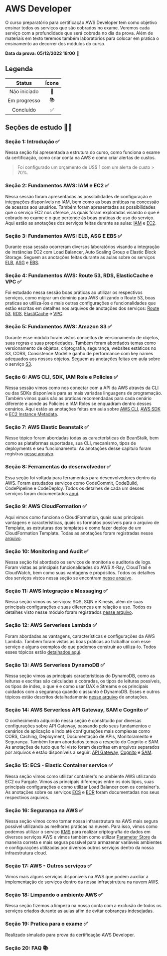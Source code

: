 # AWS Developer

O curso preparatório para certificação AWS Developer tem como objetivo ensinar todos os serviços que são cobrados no exame. Veremos cada serviço com a profundidade que será cobrada no dia da prova. Além de materiais em texto teremos também laboratórios para colocar em pratica o ensinamento ao decorrer dos módulos do curso.

**Data da prova: 05/12/2022 18:00** 📝

## Legenda

|    Status    | Ícone |
| :----------: | :---: |
| Não iniciado |  📌   |
| Em progresso |  📚   |
|  Concluído   |  ✅   |

## Seções de estudo ✍🏼

### Seção 1: Introdução ✅

Nessa seção foi apresentada a estrutura do curso, como funciona o exame da certificação, como criar conta na AWS e como criar alertas de custos.

> Foi configurado um orçamento de US$ 1 com um alerta de custo > 70%.

### Seção 2: Fundamentos AWS: IAM e EC2 ✅

Nessa sessão foram apresentadas as possibilidades de configuração e integrações disponíveis no IAM, bem como as boas práticas na concessão de acessos aos usuários. Também foram apresentadas as possibilidades que o serviço EC2 nos oferece, as quais foram exploradas visando o que é cobrado no exame e o que pertence às boas praticas de uso do serviço.
Aqui estão as anotações dos serviços feitas durante as aulas: [IAM](./notes/IAM.md) e [EC2](./notes/EC2.md).

### Seção 3: Fundamentos AWS: ELB, ASG E EBS ✅

Durante essa sessão ocorreram diversos laboratórios visando a integração de instâncias EC2 com Load Balancer, Auto Scaling Group e Elastic Block Storage.
Seguem as anotações feitas durante as aulas sobre os serviços
[ELB](./notes/EC2.md), [ASG](./notes/EC2.md) e [EBS](./notes/EC2.md).

### Seção 4: Fundamentos AWS: Route 53, RDS, ElasticCache e VPC ✅

Foi estudado nessa sessão boas práticas ao utilizar os respectivos serviços, como migrar um domínio para AWS utilizando o Route 53, boas praticas ao utiliza-los e mais outras configurações e funcionalidades que estão escritas em detalhes nos arquivos de anotações dos serviços: [Route 53](./notes/Route%2053.md), [RDS](./notes//RDS.md), [ElastiCache](./notes/ElastiCache.md) e [VPC](./notes/VPC.md).

### Seção 5: Fundamentos AWS: Amazon S3 ✅

Durante esse módulo foram vistos conceitos de versionamento de objetos, suas regras e suas propriedades. Também foram abordados temas como versionamento de objetos, criptografia, segurança, websites estáticos no S3, CORS, Consistence Model e ganho de performance com key names adequados aos nossos objetos. Seguem as anotações feitas em aula sobre o serviço [S3](./notes/S3.md).

### Seção 6: AWS CLI, SDK, IAM Role e Policies ✅

Nessa sessão vimos como nos conectar com a API da AWS através da CLI ou das SDKs disponíveis para as mais variadas linguagens de programação. Também vimos quais são as praticas recomendadas para cada cenário diferente e aonde as Policies e IAM Roles se enquadram dentro desses cenários. Aqui estão as anotações feitas em aula sobre [AWS CLI](./notes/AWS%20CLI.md), [AWS SDK](./notes/AWS%20SDK.md) e [EC2 Instance Metadata](./notes/EC2.md).

### Seção 7: AWS Elastic Beanstalk ✅

Nesse tópico foram abordadas todas as características do BeanStalk, bem como as plataformas suportadas, sua CLI, mecanismo, tipos de deployments e seu funcionamento.
As anotações desse capitulo foram registras [nesse arquivo](./notes/ElasticBeanStalk.md).

### Seção 8: Ferramentas do desenvolvedor ✅

Essa seção foi voltada para ferramentas para desenvolvedores dentro da AWS. Foram estudados serviços como CodeCommit, CodeBuild, CodePipeline e CodeDeploy. Todos os detalhes de cada um desses serviços foram documentados [aqui](./notes/AWS%20CICD.md).

### Seção 9: AWS CloudFormation ✅

Aqui vimos como funciona o CloudFormation, quais suas principais vantagens e características, quais os formatos possíveis para o arquivo de Template, as estruturas dos templates e como fazer deploy de um CloudFormation Template.
Todas as anotações foram registradas nesse [arquivo](./notes/AWS%20CloudFormation.md).

### Seção 10: Monitoring and Audit ✅

Nessa seção foi abordado os serviços de monitoria e auditoria de logs. Foram vistas as principais funcionalidades do AWS X-Ray, CloudTrail e CloudWatch, bem como suas vantagens e propósitos.
Todos os detalhes dos serviços vistos nessa seção se encontram [nesse arquivo](./notes/AWS%20Monitoring%2C%20audit%20and%20troubleshooting.md).

### Seção 11: AWS Integração e Messaging ✅

Nessa seção vimos os serviços: SQS, SQN e Kinesis, além de suas principais configurações e suas diferenças em relação a uso. Todos os detalhes visto nesse módulo foram registrados [nesse arquivo](./notes/Messaging.md).

### Seção 12: AWS Serverless Lambda ✅

Foram abordadas as vantagens, características e configurações da AWS Lambda. Também foram vistas as boas práticas ao trabalhar com esse serviço e alguns exemplos do que podemos construir ao utiliza-lo. Todos esses tópicos estão [detalhados aqui](./notes/AWS%20Serverless.md).

### Seção 13: AWS Serverless DynamoDB ✅

Nessa seção vimos as principais características do DynamoDB, como as leituras e escritas são calculadas e cobradas, os tipos de leituras possíveis, os tipos de index, o que é e como usar DAX e Streams e os principais cuidados com a segurança quando o assunto é DynamoDB. Esses e outros tópicos estão descritos detalhadamente [nesse arquivo](./notes/AWS%20DynamoDB%20Serverless.md) de anotações.

### Seção 14: AWS Serverless API Gateway, SAM e Cognito ✅

O conhecimento adquirido nessa seção é constituído por diversas configurações sobre API Gateway, passando pelo seus fundamentos e cenários de aplicação e indo até configurações mais complexas como CORS, Caching, Deployment, Documentação de APIs, Monitoramento e Segurança. Também foram abordados temas a respeito do Cognito e SAM. As anotações de tudo que foi visto foram descritas em arquivos separados por arquivos e estão disponíveis a seguir: [API Gateway](./notes/AWS%20API%20Gateway.md), [Cognito](./notes/AWS%20Cognito.md) e [SAM](./notes/AWS%20SAM.md).

### Seção 15: ECS - Elastic Container service ✅

Nessa seção vimos como utilizar container's no ambiente AWS utilizando EC2 ou Fargate. Vimos as principais diferenças entre os dois tipos, suas principais configurações e como utilizar Load Balancer com os container's. As anotações sobre os serviços [ECS](./notes/AWS%20ECS.md) e [ECR](./notes/AWS%20ECR.md) foram documentadas nos seus respectivos arquivos.

### Seção 16: Segurança na AWS ✅

Nessa seção vimos como tornar nossa infraestrutura na AWS mais segura possível utilizando as melhores praticas na nuvem. Para isso, vimos como podemos utilizar o serviço [KMS](./notes/AWS%20KMS.md) para realizar criptografia de dados em diversos serviços AWS e vimos também como utilizar [Parameter Store](./notes/AWS%20Parameter%20Store.md) da maneira correta e mais segura possível para armazenar variáveis ambientes e configurações utilizadas por diversos outros serviços dentro da nossa infraestrutura cloud.

### Seção 17: AWS - Outros serviços ✅

Vimos mais alguns serviços disponíveis na AWS que podem auxiliar a implementação de serviços dentro da nossa infraestrutura na nuvem AWS.

### Seção 18: Limpando o ambiente AWS ✅

Nessa seção fizemos a limpeza na nossa conta com a exclusão de todos os serviços criados durante as aulas afim de evitar cobranças indesejadas.

### Seção 19: Pratica para o exame ✅

Realizado simulado para prova da certificação AWS Developer.

### Seção 20: FAQ 📚
